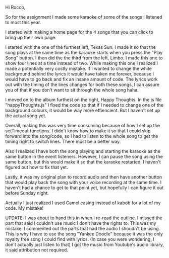 Hi Rocco,

So for the assignment I made some karaoke of some of the songs I listened to most this year. 

I started with making a home page for the 4 songs that you can click to bring up their own page.

I started with the one of the furthest left, Texas Sun.
    I made it so that the song plays at the same time as the karaoke starts when you press the "Play Song" button.
I then did the the third from the left, Limbo.
    I made this one to show four lines at a time instead of two.
    While making this one I realized I made a potentially very costly mistake.
        If I wanted to change the white background behind the lyrics it would have taken me forever, because I would have to go back and fix an insane amount of code.
The lyrics work out with the timing of the lines changes for both these songs, I can assure you of that if you don't want to sit through the whole song haha.

I moved on to the album furthest on the right, Happy Thoughts.
    In the js file "happyThoughts.js" I fixed the code so that if I needed to change one of the background colours, it would be way more effiencient. But I haven't set up the actual song yet.

Overall, making this was very time consuming because of how I set up the setTimeout functions. I didn't know how to make it so that I could skip forward into the song/code, so I had to listen to the whole song to get the timing right to switch lines. There must be a better way.

Also I realized I have both the song playing and starting the karaoke as the same button in the event listeners. However, I can pause the song using the same button, but this would make it so that the karaoke restarted. I haven't figured out how to fix that yet.

Lastly, it was my original plan to record audio and then have another button that would play back the song with your voice recording at the same time. I haven't had a chance to get to that point yet, but hopefully I can figure it out before Sunday night.

Actually I just realized I used Camel casing instead of kabob for a lot of my code. My mistake!

UPDATE: I was about to hand this in when I re-read the outline. I missed the part that said I couldn't use music I don't have the rights to. This was my mistake. I commented out the parts that had the audio I shoudn't be using. This is why I have to use the song "Yankee Doodle" because it was the only royalty free song I could find with lyrics. (In case you were wondering, I don't actually just listen to that) I got the music from Youtube's audio library, it said attribution not required.